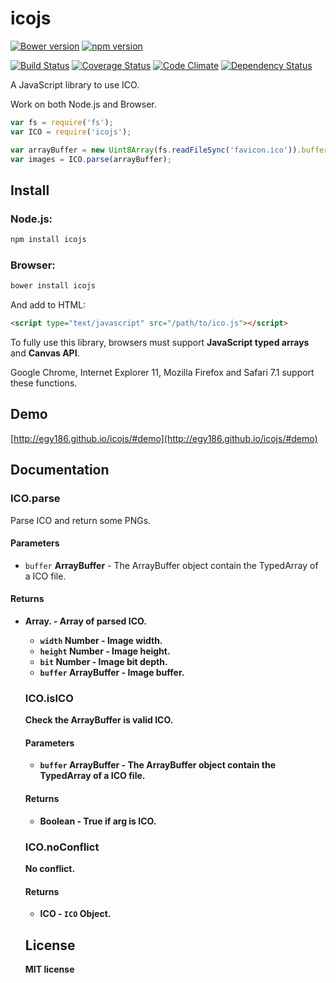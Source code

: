 # icojs

[![Bower version](https://img.shields.io/bower/v/icojs.svg)](https://github.com/egy186/icojs)
[![npm version](https://img.shields.io/npm/v/icojs.svg)](https://www.npmjs.com/package/icojs)

[![Build Status](https://img.shields.io/travis/egy186/icojs.svg)](https://travis-ci.org/egy186/icojs)
[![Coverage Status](https://img.shields.io/coveralls/egy186/icojs.svg)](https://coveralls.io/r/egy186/icojs)
[![Code Climate](https://img.shields.io/codeclimate/github/egy186/icojs.svg)](https://codeclimate.com/github/egy186/icojs)
[![Dependency Status](https://img.shields.io/david/egy186/icojs.svg)](https://david-dm.org/egy186/icojs)

A JavaScript library to use ICO.

Work on both Node.js and Browser.

```js
var fs = require('fs');
var ICO = require('icojs');

var arrayBuffer = new Uint8Array(fs.readFileSync('favicon.ico')).buffer;
var images = ICO.parse(arrayBuffer);
```

## Install

### Node.js:

```sh
npm install icojs
```

### Browser:

```sh
bower install icojs
```

And add to HTML:

```html
<script type="text/javascript" src="/path/to/ico.js"></script>
```

To fully use this library, browsers must support **JavaScript typed arrays** and **Canvas API**.

Google Chrome, Internet Explorer 11, Mozilla Firefox and Safari 7.1 support these functions.

## Demo

[http://egy186.github.io/icojs/#demo](http://egy186.github.io/icojs/#demo)

## Documentation

### ICO.parse

Parse ICO and return some PNGs.

#### Parameters

* `buffer` **ArrayBuffer** - The ArrayBuffer object contain the TypedArray of a ICO file.

#### Returns

* **Array.<Object>** - Array of parsed ICO.
  * `width` **Number** - Image width.
  * `height` **Number** - Image height.
  * `bit` **Number** - Image bit depth.
  * `buffer` **ArrayBuffer** - Image buffer.

### ICO.isICO

Check the ArrayBuffer is valid ICO.

#### Parameters

* `buffer` **ArrayBuffer** - The ArrayBuffer object contain the TypedArray of a ICO file.

#### Returns

* **Boolean** - True if arg is ICO.

### ICO.noConflict

No conflict.


#### Returns

* **ICO** - `ICO` Object.

## License

MIT license
